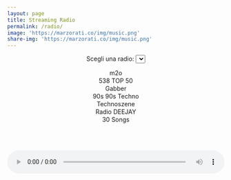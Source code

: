 ```yaml
---
layout: page
title: Streaming Radio
permalink: /radio/
image: 'https://marzorati.co/img/music.png'
share-img: 'https://marzorati.co/img/music.png'
---
```

<center>

<label for="radio-select">Scegli una radio:</label>
<select id="radio-select">
  <option value="https://streamcdnr14-4c4b867c89244861ac216426883d1ad0.msvdn.net/radiom2o/radiom2o/play1.m3u8">m2o</option>
  <option value="https://22663.live.streamtheworld.com/TLPSTR13.mp3?dist=538_web">538 TOP 50</option>
  <option value="https://stream.technolovers.fm/gabber">Gabber</option>
  <option value="https://regiocast.streamabc.net/regc-90s90stechno2195701-mp3-192-2408420">90s 90s Techno</option>
  <option value="http://technoszene.stream.laut.fm/technoszene">Technoszene</option>
  <option value="https://streamcdnm1-4c4b867c89244861ac216426883d1ad0.msvdn.net/radiodeejay/radiodeejay/play1.m3u8">Radio DEEJAY</option>
  <option value="https://4c4b867c89244861ac216426883d1ad0.msvdn.net/radiodeejay30songs/radiodeejay30songs/play1.m3u8">30 Songs</option>
  <!-- Altre radio .mp3 o .m3u8 -->
</select>

<br><br>

<audio id="audio-player" controls style="width: 100%; max-width: 600px;"></audio>

<script src="https://cdn.jsdelivr.net/npm/hls.js@latest"></script>
<script>
  const player = document.getElementById('audio-player');
  const selector = document.getElementById('radio-select');

  let hlsInstance = null;

  function playStream(url) {
    // Stop and detach any existing HLS stream
    if (hlsInstance) {
      hlsInstance.destroy();
      hlsInstance = null;
    }

    // Se è un flusso HLS (.m3u8)
    if (url.includes('.m3u8')) {
      if (Hls.isSupported()) {
        hlsInstance = new Hls();
        hlsInstance.loadSource(url);
        hlsInstance.attachMedia(player);
        hlsInstance.on(Hls.Events.MANIFEST_PARSED, function () {
          player.play();
        });
      } else if (player.canPlayType('application/vnd.apple.mpegurl')) {
        player.src = url;
        player.addEventListener('loadedmetadata', () => player.play());
      } else {
        alert('Il tuo browser non supporta lo streaming HLS.');
      }
    } else {
      // MP3 stream (o altro supportato nativamente)
      player.src = url;
      player.play();
    }
  }

  selector.addEventListener('change', () => playStream(selector.value));

  // Play default
  playStream(selector.value);
</script>

</center>